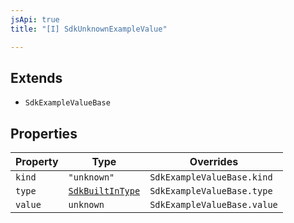 ```yaml
---
jsApi: true
title: "[I] SdkUnknownExampleValue"

---
```

## Extends

- `SdkExampleValueBase`

## Properties

| Property | Type | Overrides |
| ------ | ------ | ------ |
| `kind` | `"unknown"` | `SdkExampleValueBase.kind` |
| `type` | [`SdkBuiltInType`](SdkBuiltInType.md) | `SdkExampleValueBase.type` |
| `value` | `unknown` | `SdkExampleValueBase.value` |
